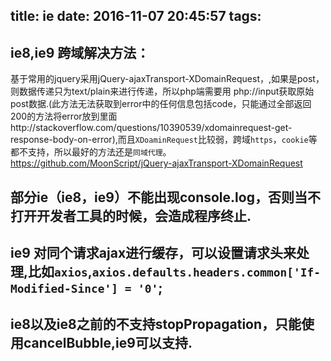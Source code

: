 title: ie
date: 2016-11-07 20:45:57
tags:
---



## ie8,ie9 跨域解决方法：
基于常用的jquery采用jQuery-ajaxTransport-XDomainRequest，,如果是post，则数据传递只为text/plain来进行传递，所以php端需要用 php://input获取原始post数据.(此方法无法获取到error中的任何信息包括code，只能通过全部返回200的方法将error放到里面http://stackoverflow.com/questions/10390539/xdomainrequest-get-response-body-on-error),而且`XDoaminRequest`比较弱，跨域`https`，`cookie`等都不支持，所以最好的方法还是`同域代理`。
https://github.com/MoonScript/jQuery-ajaxTransport-XDomainRequest


## 部分ie（ie8，ie9）不能出现console.log，否则当不打开开发者工具的时候，会造成程序终止.

## ie9 对同个请求ajax进行缓存，可以设置请求头来处理,比如`axios`,`axios.defaults.headers.common['If-Modified-Since'] = '0'`;


## ie8以及ie8之前的不支持stopPropagation，只能使用cancelBubble,ie9可以支持.


